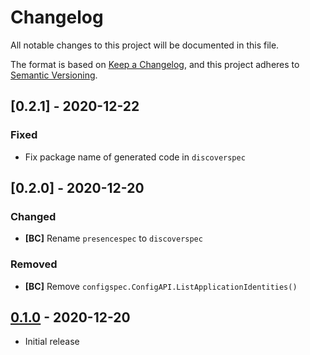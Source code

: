 # Changelog

All notable changes to this project will be documented in this file.

The format is based on [Keep a Changelog], and this project adheres to
[Semantic Versioning].

<!-- references -->
[Keep a Changelog]: https://keepachangelog.com/en/1.0.0/
[Semantic Versioning]: https://semver.org/spec/v2.0.0.html

## [0.2.1] - 2020-12-22

### Fixed

- Fix package name of generated code in `discoverspec`

## [0.2.0] - 2020-12-20

### Changed

- **[BC]** Rename `presencespec` to `discoverspec`

### Removed

- **[BC]** Remove `configspec.ConfigAPI.ListApplicationIdentities()`

## [0.1.0] - 2020-12-20

- Initial release

<!-- references -->
[Unreleased]: https://github.com/dogmatiq/interopspec
[0.1.0]: https://github.com/dogmatiq/testkit/releases/tag/v0.1.0

<!-- version template
## [0.0.1] - YYYY-MM-DD

### Added
### Changed
### Deprecated
### Removed
### Fixed
### Security
-->
